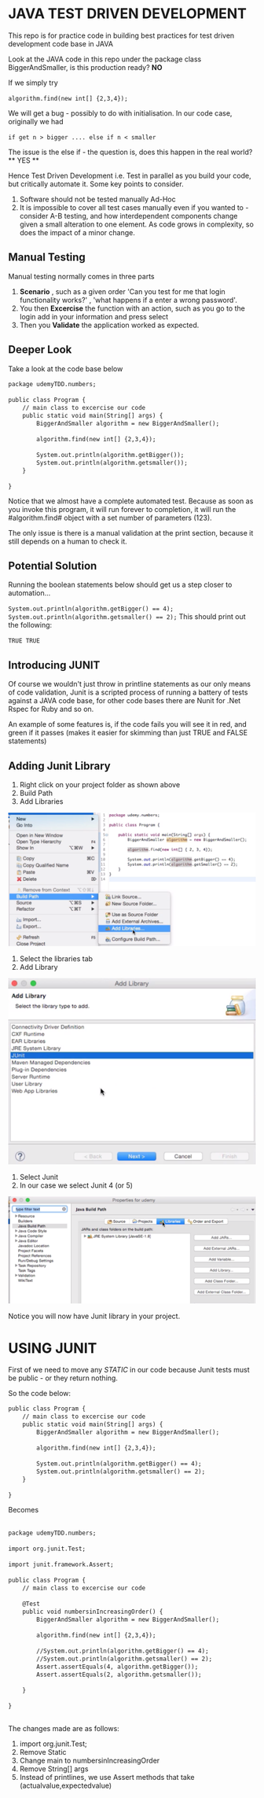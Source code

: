 # JAVA TEST DRIVEN DEVELOPMENT

This repo is for practice code in building best practices for test driven development code base in JAVA

Look at the JAVA code in this repo under the package class BiggerAndSmaller, is this production ready? **NO**

If we simply try 

`algorithm.find(new int[] {2,3,4});`

We will get a bug - possibly to do with initialisation. In our code case, originally we had 

` if get n > bigger .... else if n < smaller `

The issue is the else if - the question is, does this happen in the real world? ** YES ** 

Hence Test Driven Development i.e. Test in parallel as you build your code, but critically automate it. Some key points to consider. 

1. Software should not be tested manually Ad-Hoc
2. It is impossible to cover all test cases manually even if you wanted to - consider A-B testing, and how interdependent components change given a small alteration to one element. As code grows in complexity, so does the impact of a minor change. 


## Manual Testing 

Manual testing normally comes in three parts 

1. **Scenario** , such as a given order 'Can you test for me that login functionality works?' , 'what happens if a enter a wrong password'. 
2. You then **Excercise** the function with an action, such as you go to the login add in your information and press select
3. Then you **Validate** the application worked as expected. 

## Deeper Look 

Take a look at the code base below 

```
package udemyTDD.numbers;

public class Program {
	// main class to excercise our code
	public static void main(String[] args) {
		BiggerAndSmaller algorithm = new BiggerAndSmaller();
		
		algorithm.find(new int[] {2,3,4});
		
		System.out.println(algorithm.getBigger());
		System.out.println(algorithm.getsmaller());
	}

}

```

Notice that we almost have a complete automated test. Because as soon as you invoke this program, it will run forever to completion, it will run the #algorithm.find# object with a set number of parameters (123). 

The only issue is there is a manual validation at the print section, because it still depends on a human to check it. 

## Potential Solution 

Running the boolean statements below should get us a step closer to automation...

`
System.out.println(algorithm.getBigger() == 4);  
System.out.println(algorithm.getsmaller() == 2);
`
This should print out the following: 

`
TRUE
TRUE
`


## Introducing JUNIT

Of course we wouldn't just throw in printline statements as our only means of code validation, Junit is a scripted process of running a battery of tests against a JAVA code base, for other code bases there are Nunit for .Net Rspec for Ruby and so on. 

An example of some features is, if the code fails you will see it in red, and green if it passes (makes it easier for skimming than just TRUE and FALSE statements)


## Adding Junit Library


1. Right click on your project folder as shown above
2. Build Path
3. Add Libraries 
 

![alt text](images/javalib.png "Java Library")

1. Select the libraries tab
2. Add Library
 

![alt text](images/addlib.png "Java Library")

1. Select Junit
2. In our case we select Junit  4   (or 5)


![alt text](images/junit.png "Java Library")


Notice you will now have Junit library in your project. 


# USING JUNIT

First of we need to move any *STATIC* in our code because Junit tests must be public - or they return nothing. 

So the code below: 

```
public class Program {
	// main class to excercise our code
	public static void main(String[] args) {
		BiggerAndSmaller algorithm = new BiggerAndSmaller();
		
		algorithm.find(new int[] {2,3,4});
		
		System.out.println(algorithm.getBigger() == 4);
		System.out.println(algorithm.getsmaller() == 2);
	}

}
```

Becomes 

```

package udemyTDD.numbers;

import org.junit.Test;

import junit.framework.Assert;

public class Program {
	// main class to excercise our code
	
	@Test
	public void numbersinIncreasingOrder() {
		BiggerAndSmaller algorithm = new BiggerAndSmaller();
		
		algorithm.find(new int[] {2,3,4});
		
		//System.out.println(algorithm.getBigger() == 4);
		//System.out.println(algorithm.getsmaller() == 2);
		Assert.assertEquals(4, algorithm.getBigger());
		Assert.assertEquals(2, algorithm.getsmaller());
		
	}

}


```

The changes made are as follows:

1. import org.junit.Test;
2. Remove Static
3. Change main to numbersinIncreasingOrder
4. Remove String[] args
5. Instead of printlines, we use Assert methods that take (actualvalue,expectedvalue)

